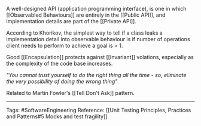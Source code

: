 A well-designed API (application programming interface), is one in which [[Observabled Behaviours]] are entirely in the [[Public API]], and implementation details are part of the [[Private API]].

According to Khorikov, the simplest way to tell if a class leaks a implementation detail into observable behaviour is if number of operations client needs to perform to achieve a goal is > 1.

Good [[Encapsulation]] protects against [[Invariant]] volations, especially as the complexity of the code base increases.

*"You cannot trust yourself to do the right thing all the time - so, eliminate the very possibility of doing the wrong thing"*

Related to Martin Fowler's [[Tell Don't Ask]] pattern.

---

Tags: #SoftwareEngineering
Reference: [[Unit Testing Principles, Practices and Patterns#5 Mocks and test fragility]]